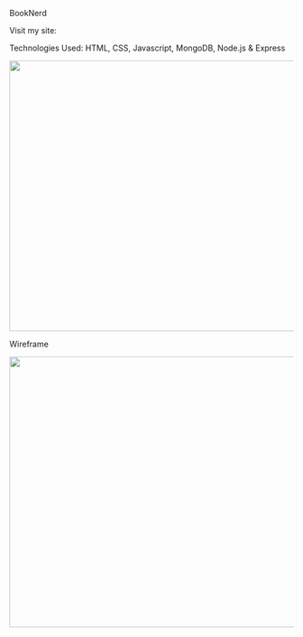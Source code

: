 BookNerd

Visit my site:



Technologies Used: 
HTML, CSS, Javascript, MongoDB, Node.js & Express

<img src="https://imgur.com/a/nXwSjes"  width="720" height="480">


Wireframe

<img src="https://imgur.com/FWut5aP"  width="720" height="480">

